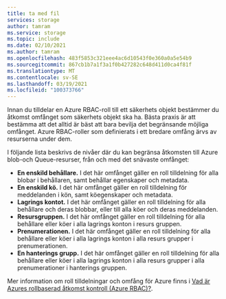 ```yaml
---
title: ta med fil
services: storage
author: tamram
ms.service: storage
ms.topic: include
ms.date: 02/10/2021
ms.author: tamram
ms.openlocfilehash: 483f5853c321eee4ac6d10543f0e360a0a5e54b9
ms.sourcegitcommit: 867cb1b7a1f3a1f0b427282c648d411d0ca4f81f
ms.translationtype: MT
ms.contentlocale: sv-SE
ms.lasthandoff: 03/19/2021
ms.locfileid: "100373766"
---
```

Innan du tilldelar en Azure RBAC-roll till ett säkerhets objekt bestämmer du åtkomst omfånget som säkerhets objekt ska ha. Bästa praxis är att bestämma att det alltid är bäst att bara bevilja det begränsande möjliga omfånget. Azure RBAC-roller som definierats i ett bredare omfång ärvs av resurserna under dem.

I följande lista beskrivs de nivåer där du kan begränsa åtkomsten till Azure blob-och Queue-resurser, från och med det snävaste omfånget:

- **En enskild behållare.** I det här omfånget gäller en roll tilldelning för alla blobar i behållaren, samt behållar egenskaper och metadata.
- **En enskild kö.** I det här omfånget gäller en roll tilldelning för meddelanden i kön, samt köegenskaper och metadata.
- **Lagrings kontot.** I det här omfånget gäller en roll tilldelning för alla behållare och deras blobbar, eller till alla köer och deras meddelanden.
- **Resursgruppen.** I det här omfånget gäller en roll tilldelning för alla behållare eller köer i alla lagrings konton i resurs gruppen.
- **Prenumerationen.** I det här omfånget gäller en roll tilldelning för alla behållare eller köer i alla lagrings konton i alla resurs grupper i prenumerationen.
- **En hanterings grupp.** I det här omfånget gäller en roll tilldelning för alla behållare eller köer i alla lagrings konton i alla resurs grupper i alla prenumerationer i hanterings gruppen.

Mer information om roll tilldelningar och omfång för Azure finns i [Vad är Azures rollbaserad åtkomst kontroll (Azure RBAC)?](../articles/role-based-access-control/overview.md).
